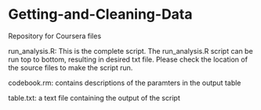 Getting-and-Cleaning-Data
=========================

Repository for Coursera files

run_analysis.R: 
This is the complete script. The run_analysis.R script can be run top to bottom, resulting in desired txt file.
Please check the location of the source files to make the script run.

codebook.rm:
contains descriptions of the paramters in the output table

table.txt:
a text file containing the output of the script
